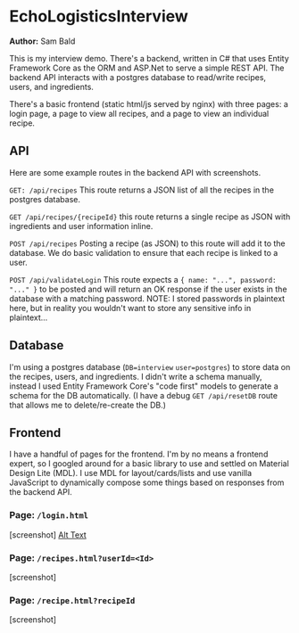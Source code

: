# EchoLogisticsInterview
**Author:** Sam Bald

This is my interview demo. There's a backend, written in C# that uses Entity Framework Core as the ORM and ASP.Net to serve a simple REST API. The backend API interacts with a postgres database to read/write recipes, users, and ingredients. 

There's a basic frontend (static html/js served by nginx) with three pages: a login page, a page to view all recipes, and a page to view an individual recipe.

## API 
Here are some example routes in the backend API with screenshots. 

`GET: /api/recipes` This route returns a JSON list of all the recipes in the postgres database. 

`GET /api/recipes/{recipeId}` this route returns a single recipe as JSON with ingredients and user information inline.

`POST /api/recipes` Posting a recipe (as JSON) to this route will add it to the database. We do basic validation to ensure that each recipe is linked to a user.  

`POST /api/validateLogin` This route expects a `{ name: "...", password: "..." }` to be posted and will return an OK response if the user exists in the database with a matching password. NOTE: I stored passwords in plaintext here, but in reality you wouldn't want to store any sensitive info in plaintext... 

## Database
I'm using a postgres database (`DB=interview` `user=postgres`) to store data on the recipes, users, and ingredients. I didn't write a schema manually, instead I used Entity Framework Core's "code first" models to generate a schema for the DB automatically. (I have a debug `GET /api/resetDB` route that allows me to delete/re-create the DB.)

## Frontend 
I have a handful of pages for the frontend. I'm by no means a frontend expert, so I googled around for a basic library to use and settled on Material Design Lite (MDL). I use MDL for layout/cards/lists and use vanilla JavaScript to dynamically compose some things based on responses from the backend API.

### Page: `/login.html`
[screenshot]
[Alt Text](doc/myImage.png)

### Page: `/recipes.html?userId=<Id>`
[screenshot]

### Page: `/recipe.html?recipeId`
[screenshot]
